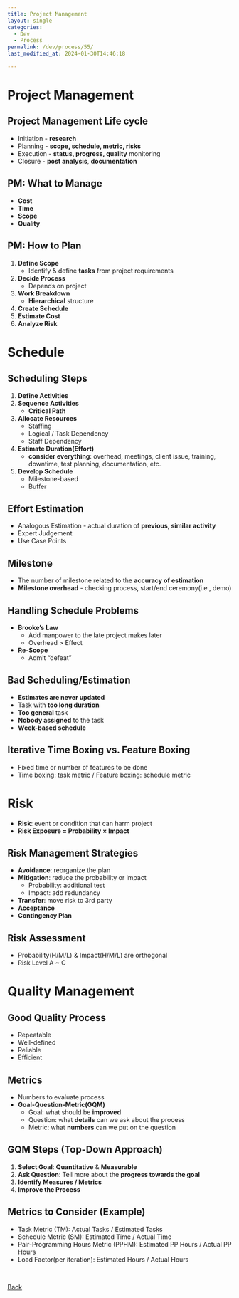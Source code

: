 ```yaml
---
title: Project Management
layout: single
categories:
  - Dev
  - Process
permalink: /dev/process/55/
last_modified_at: 2024-01-30T14:46:18

---
```


# Project Management

## Project Management Life cycle

- Initiation - **research**
- Planning - **scope, schedule, metric, risks**
- Execution - **status, progress, quality** monitoring
- Closure - **post analysis**, **documentation**

## PM: What to Manage

- **Cost**
- **Time**
- **Scope**
- **Quality**

## PM: How to Plan

1. **Define Scope**
    - Identify & define **tasks** from project requirements
2. **Decide Process**
    - Depends on project
3. **Work Breakdown**
    - **Hierarchical** structure
4. **Create Schedule**
5. **Estimate Cost**
6. **Analyze Risk**

# Schedule

## Scheduling Steps

1. **Define Activities**
2. **Sequence Activities**
    - **Critical Path**
3. **Allocate Resources**
    - Staffing
    - Logical / Task Dependency
    - Staff Dependency
4. **Estimate Duration(Effort)**
    - **consider everything**: overhead, meetings, client issue, training, downtime, test planning, documentation, etc.
5. **Develop Schedule**
    - Milestone-based
    - Buffer

## Effort Estimation

- Analogous Estimation - actual duration of **previous, similar activity**
- Expert Judgement
- Use Case Points

## Milestone

- The number of milestone related to the **accuracy of estimation**
- **Milestone overhead** - checking process, start/end ceremony(i.e., demo)

## Handling Schedule Problems

- **Brooke’s Law**
    - Add manpower to the late project makes later
    - Overhead > Effect
- **Re-Scope**
    - Admit “defeat”

## Bad Scheduling/Estimation

- **Estimates are never updated**
- Task with **too long duration**
- **Too general** task
- **Nobody assigned** to the task
- **Week-based schedule**

## Iterative Time Boxing vs. Feature Boxing

- Fixed time or number of features to be done
- Time boxing: task metric / Feature boxing: schedule metric

# Risk

- **Risk**: event or condition that can harm project
- **Risk Exposure = Probability $\times$ Impact**

## Risk Management Strategies

- **Avoidance**: reorganize the plan
- **Mitigation**: reduce the probability or impact
    - Probability: additional test
    - Impact: add redundancy
- **Transfer**: move risk to 3rd party
- **Acceptance**
- **Contingency Plan**

## Risk Assessment

- Probability(H/M/L) & Impact(H/M/L) are orthogonal
- Risk Level A ~ C

# Quality Management

## Good Quality Process

- Repeatable
- Well-defined
- Reliable
- Efficient

## Metrics

- Numbers to evaluate process
- **Goal-Question-Metric(GQM)**
    - Goal: what should be **improved**
    - Question: what **details** can we ask about the process
    - Metric: what **numbers** can we put on the question

## GQM Steps (Top-Down Approach)

1. **Select Goal**: **Quantitative** & **Measurable**
2. **Ask Question**: Tell more about the **progress towards the goal**
3. **Identify Measures / Metrics**
4. **Improve the Process**

## Metrics to Consider (Example)

- Task Metric (TM): Actual Tasks / Estimated Tasks
- Schedule Metric (SM): Estimated Time / Actual Time
- Pair-Programming Hours Metric (PPHM): Estimated PP Hours / Actual PP Hours
- Load Factor(per iteration): Estimated Hours / Actual Hours

<br>

[Back](/dev/process/)